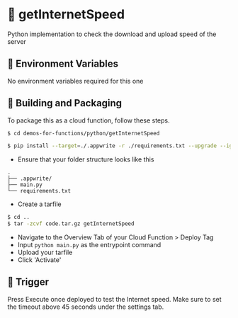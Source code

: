 # 📧 getInternetSpeed
Python implementation to check the download and upload speed of the server

## 📝 Environment Variables
No environment variables required for this one

## 🚀 Building and Packaging

To package this as a cloud function, follow these steps.

```bash
$ cd demos-for-functions/python/getInternetSpeed

$ pip install --target=./.appwrite -r ./requirements.txt --upgrade --ignore-installed 
```

* Ensure that your folder structure looks like this 
```
.
├── .appwrite/
├── main.py
└── requirements.txt
```

* Create a tarfile

```bash
$ cd ..
$ tar -zcvf code.tar.gz getInternetSpeed
```

* Navigate to the Overview Tab of your Cloud Function > Deploy Tag
* Input  `python main.py` as the entrypoint command
* Upload your tarfile 
* Click 'Activate'

## 🎯 Trigger

Press Execute once deployed to test the Internet speed. 
Make sure to set the timeout above 45 seconds under the settings tab.
